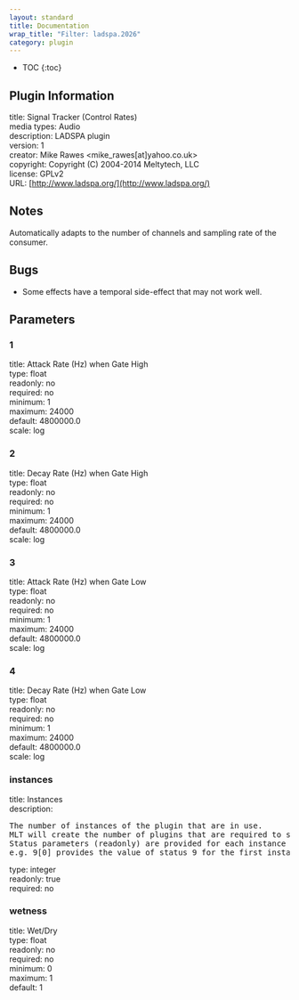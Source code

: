 ```yaml
---
layout: standard
title: Documentation
wrap_title: "Filter: ladspa.2026"
category: plugin
---
```

* TOC
{:toc}

## Plugin Information

title: Signal Tracker (Control Rates)  
media types:
Audio  
description: LADSPA plugin  
version: 1  
creator: Mike Rawes <mike_rawes[at]yahoo.co.uk>  
copyright: Copyright (C) 2004-2014 Meltytech, LLC  
license: GPLv2  
URL: [http://www.ladspa.org/](http://www.ladspa.org/)  

## Notes

Automatically adapts to the number of channels and sampling rate of the consumer.

## Bugs

* Some effects have a temporal side-effect that may not work well.


## Parameters

### 1

title: Attack Rate (Hz) when Gate High    
type: float  
readonly: no  
required: no  
minimum: 1  
maximum: 24000  
default: 4800000.0  
scale: log  

### 2

title: Decay Rate (Hz) when Gate High    
type: float  
readonly: no  
required: no  
minimum: 1  
maximum: 24000  
default: 4800000.0  
scale: log  

### 3

title: Attack Rate (Hz) when Gate Low    
type: float  
readonly: no  
required: no  
minimum: 1  
maximum: 24000  
default: 4800000.0  
scale: log  

### 4

title: Decay Rate (Hz) when Gate Low    
type: float  
readonly: no  
required: no  
minimum: 1  
maximum: 24000  
default: 4800000.0  
scale: log  

### instances

title: Instances    
description:
<pre>
The number of instances of the plugin that are in use.
MLT will create the number of plugins that are required to support the number of audio channels.
Status parameters (readonly) are provided for each instance and are accessed by specifying the instance number after the identifier (starting at zero).
e.g. 9[0] provides the value of status 9 for the first instance.
</pre>
type: integer  
readonly: true  
required: no  

### wetness

title: Wet/Dry    
type: float  
readonly: no  
required: no  
minimum: 0  
maximum: 1  
default: 1  

